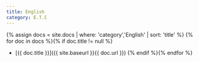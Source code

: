 ```yaml
---
title: English
category: E.T.C
---
```


{% assign docs = site.docs | where: 'category','English' | sort: 'title' %}
{% for doc in docs %}{% if doc.title != null %}
* [{{ doc.title }}]({{ site.baseurl }}{{ doc.url }})
{% endif %}{% endfor %}

